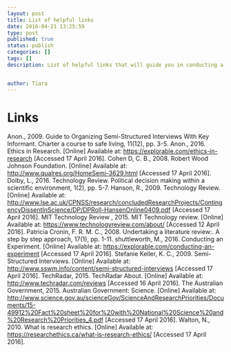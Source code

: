 ```yaml
---
layout: post
title: List of helpful links
date: 2016-04-21 13:25:59
type: post
published: true
status: publish
categories: []
tags: []
description: List of helpful links that will guide you in conducting a variety of research methods. 


author: Tiara
---
```



# Links

Anon., 2009. Guide to Organizing Semi-Structured Interviews With Key Informant. Charter a course to safe living, 11(12), pp. 3-5.
Anon., 2016. Ethics in Research. [Online] 
Available at: https://explorable.com/ethics-in-research
[Accessed 17 April 2016].
Cohen D, C. B., 2008. Robert Wood Johnson Foundation. [Online] 
Available at: http://www.qualres.org/HomeSemi-3629.html
[Accessed 17 April 2016].
Dolby, L., 2016. Technology Review. Political decision making within a scientific environment, 1(2), pp. 5-7.
Hanson, R., 2009. Technology Review. [Online] 
Available at: http://www.lse.ac.uk/CPNSS/research/concludedResearchProjects/ContingencyDissentInScience/DP/DPRoll-HansenOnline0409.pdf
[Accessed 17 April 2016].
MIT Technology Review , 2015. MIT Technology review. [Online] 
Available at: https://www.technologyreview.com/about/
[Accessed 12 April 2016].
Patricia Cronin, F. R. M. C., 2008. Undertaking a literature review:. A step by step approach, 17(1), pp. 1-11.
shuttleworth, M., 2016. Conducting an Experiment. [Online] 
Available at: https://explorable.com/conducting-an-experiment
[Accessed 17 April 2016].
Stefanie Keller, K. C., 2009. Semi-Structured Interviews. [Online] 
Available at: http://www.sswm.info/content/semi-structured-interviews
[Accessed 17 April 2016].
TechRadar, 2015. TechRadar About. [Online] 
Available at: http://www.techradar.com/reviews
[Accessed 16 April 2016].
The Australian Government, 2015. Australian Government: Science. [Online] 
Available at: http://www.science.gov.au/scienceGov/ScienceAndResearchPriorities/Documents/15-49912%20Fact%20sheet%20for%20with%20National%20Science%20and%20Research%20Priorities_4.pdf
[Accessed 17 April 2016].
Walton, N., 2010. What is research ethics. [Online] 
Available at: https://researchethics.ca/what-is-research-ethics/
[Accessed 17 April 2016].

